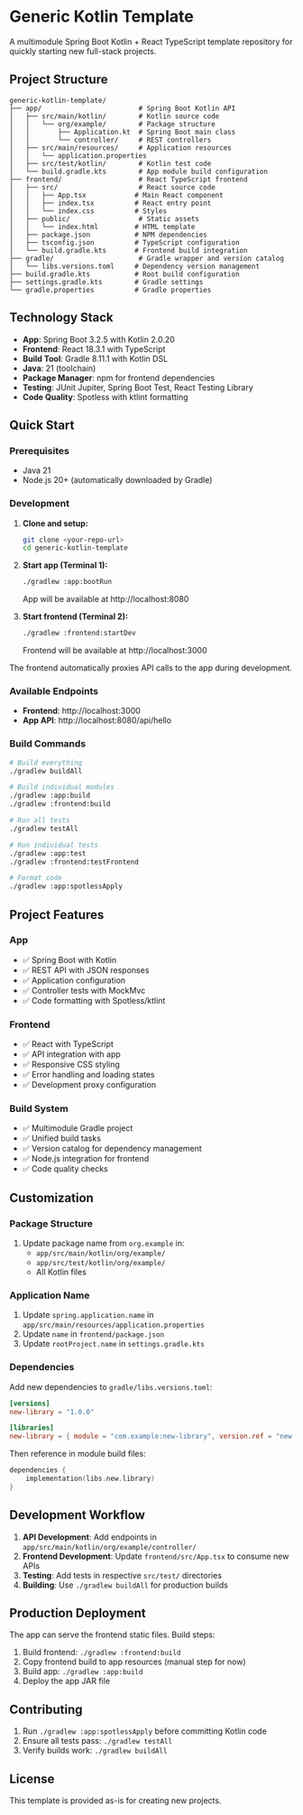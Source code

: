 # Generic Kotlin Template

A multimodule Spring Boot Kotlin + React TypeScript template repository for quickly starting new full-stack projects.

## Project Structure

```
generic-kotlin-template/
├── app/                        # Spring Boot Kotlin API
│   ├── src/main/kotlin/        # Kotlin source code
│   │   └── org/example/        # Package structure
│   │       ├── Application.kt  # Spring Boot main class
│   │       └── controller/     # REST controllers
│   ├── src/main/resources/     # Application resources
│   │   └── application.properties
│   ├── src/test/kotlin/        # Kotlin test code
│   └── build.gradle.kts        # App module build configuration
├── frontend/                   # React TypeScript frontend
│   ├── src/                    # React source code
│   │   ├── App.tsx            # Main React component
│   │   ├── index.tsx          # React entry point
│   │   └── index.css          # Styles
│   ├── public/                 # Static assets
│   │   └── index.html         # HTML template
│   ├── package.json           # NPM dependencies
│   ├── tsconfig.json          # TypeScript configuration
│   └── build.gradle.kts       # Frontend build integration
├── gradle/                     # Gradle wrapper and version catalog
│   └── libs.versions.toml     # Dependency version management
├── build.gradle.kts           # Root build configuration
├── settings.gradle.kts        # Gradle settings
└── gradle.properties          # Gradle properties
```

## Technology Stack

- **App**: Spring Boot 3.2.5 with Kotlin 2.0.20
- **Frontend**: React 18.3.1 with TypeScript
- **Build Tool**: Gradle 8.11.1 with Kotlin DSL
- **Java**: 21 (toolchain)
- **Package Manager**: npm for frontend dependencies
- **Testing**: JUnit Jupiter, Spring Boot Test, React Testing Library
- **Code Quality**: Spotless with ktlint formatting

## Quick Start

### Prerequisites
- Java 21
- Node.js 20+ (automatically downloaded by Gradle)

### Development

1. **Clone and setup:**
   ```bash
   git clone <your-repo-url>
   cd generic-kotlin-template
   ```

2. **Start app (Terminal 1):**
   ```bash
   ./gradlew :app:bootRun
   ```
   App will be available at http://localhost:8080

3. **Start frontend (Terminal 2):**
   ```bash
   ./gradlew :frontend:startDev
   ```
   Frontend will be available at http://localhost:3000

The frontend automatically proxies API calls to the app during development.

### Available Endpoints

- **Frontend**: http://localhost:3000
- **App API**: http://localhost:8080/api/hello

### Build Commands

```bash
# Build everything
./gradlew buildAll

# Build individual modules
./gradlew :app:build
./gradlew :frontend:build

# Run all tests
./gradlew testAll

# Run individual tests
./gradlew :app:test
./gradlew :frontend:testFrontend

# Format code
./gradlew :app:spotlessApply
```

## Project Features

### App
- ✅ Spring Boot with Kotlin
- ✅ REST API with JSON responses
- ✅ Application configuration
- ✅ Controller tests with MockMvc
- ✅ Code formatting with Spotless/ktlint

### Frontend
- ✅ React with TypeScript
- ✅ API integration with app
- ✅ Responsive CSS styling
- ✅ Error handling and loading states
- ✅ Development proxy configuration

### Build System
- ✅ Multimodule Gradle project
- ✅ Unified build tasks
- ✅ Version catalog for dependency management
- ✅ Node.js integration for frontend
- ✅ Code quality checks


## Customization

### Package Structure
1. Update package name from `org.example` in:
   - `app/src/main/kotlin/org/example/`
   - `app/src/test/kotlin/org/example/`
   - All Kotlin files

### Application Name
1. Update `spring.application.name` in `app/src/main/resources/application.properties`
2. Update `name` in `frontend/package.json`
3. Update `rootProject.name` in `settings.gradle.kts`

### Dependencies
Add new dependencies to `gradle/libs.versions.toml`:
```toml
[versions]
new-library = "1.0.0"

[libraries]
new-library = { module = "com.example:new-library", version.ref = "new-library" }
```

Then reference in module build files:
```kotlin
dependencies {
    implementation(libs.new.library)
}
```

## Development Workflow

1. **API Development**: Add endpoints in `app/src/main/kotlin/org/example/controller/`
2. **Frontend Development**: Update `frontend/src/App.tsx` to consume new APIs
3. **Testing**: Add tests in respective `src/test/` directories
4. **Building**: Use `./gradlew buildAll` for production builds

## Production Deployment

The app can serve the frontend static files. Build steps:

1. Build frontend: `./gradlew :frontend:build`
2. Copy frontend build to app resources (manual step for now)
3. Build app: `./gradlew :app:build`
4. Deploy the app JAR file

## Contributing

1. Run `./gradlew :app:spotlessApply` before committing Kotlin code
2. Ensure all tests pass: `./gradlew testAll`
3. Verify builds work: `./gradlew buildAll`

## License

This template is provided as-is for creating new projects.
